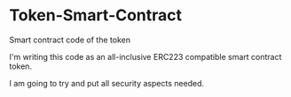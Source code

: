 # Token-Smart-Contract
Smart contract code of the token

I'm writing this code as an all-inclusive ERC223 compatible smart contract token.

I am going to try and put all security aspects needed.
